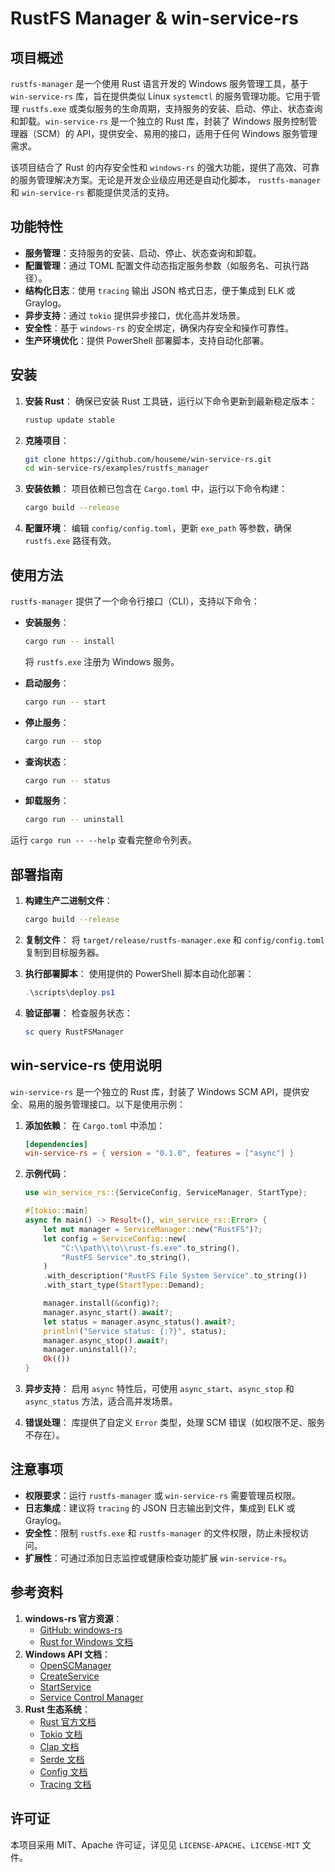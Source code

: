 # RustFS Manager & win-service-rs

## 项目概述

`rustfs-manager` 是一个使用 Rust 语言开发的 Windows 服务管理工具，基于 `win-service-rs` 库，旨在提供类似 Linux `systemctl`
的服务管理功能。它用于管理 `rustfs.exe` 或类似服务的生命周期，支持服务的安装、启动、停止、状态查询和卸载。`win-service-rs`
是一个独立的 Rust 库，封装了 Windows 服务控制管理器（SCM）的 API，提供安全、易用的接口，适用于任何 Windows 服务管理需求。

该项目结合了 Rust 的内存安全性和 `windows-rs` 的强大功能，提供了高效、可靠的服务管理解决方案。无论是开发企业级应用还是自动化脚本，
`rustfs-manager` 和 `win-service-rs` 都能提供灵活的支持。

## 功能特性

- **服务管理**：支持服务的安装、启动、停止、状态查询和卸载。
- **配置管理**：通过 TOML 配置文件动态指定服务参数（如服务名、可执行路径）。
- **结构化日志**：使用 `tracing` 输出 JSON 格式日志，便于集成到 ELK 或 Graylog。
- **异步支持**：通过 `tokio` 提供异步接口，优化高并发场景。
- **安全性**：基于 `windows-rs` 的安全绑定，确保内存安全和操作可靠性。
- **生产环境优化**：提供 PowerShell 部署脚本，支持自动化部署。

## 安装

1. **安装 Rust**：
   确保已安装 Rust 工具链，运行以下命令更新到最新稳定版本：
   ```bash
   rustup update stable
   ```

2. **克隆项目**：
   ```bash
   git clone https://github.com/houseme/win-service-rs.git
   cd win-service-rs/examples/rustfs_manager
   ```

3. **安装依赖**：
   项目依赖已包含在 `Cargo.toml` 中，运行以下命令构建：
   ```bash
   cargo build --release
   ```

4. **配置环境**：
   编辑 `config/config.toml`，更新 `exe_path` 等参数，确保 `rustfs.exe` 路径有效。

## 使用方法

`rustfs-manager` 提供了一个命令行接口（CLI），支持以下命令：

- **安装服务**：
  ```bash
  cargo run -- install
  ```
  将 `rustfs.exe` 注册为 Windows 服务。

- **启动服务**：
  ```bash
  cargo run -- start
  ```

- **停止服务**：
  ```bash
  cargo run -- stop
  ```

- **查询状态**：
  ```bash
  cargo run -- status
  ```

- **卸载服务**：
  ```bash
  cargo run -- uninstall
  ```

运行 `cargo run -- --help` 查看完整命令列表。

## 部署指南

1. **构建生产二进制文件**：
   ```bash
   cargo build --release
   ```

2. **复制文件**：
   将 `target/release/rustfs-manager.exe` 和 `config/config.toml` 复制到目标服务器。

3. **执行部署脚本**：
   使用提供的 PowerShell 脚本自动化部署：
   ```powershell
   .\scripts\deploy.ps1
   ```

4. **验证部署**：
   检查服务状态：
   ```powershell
   sc query RustFSManager
   ```

## win-service-rs 使用说明

`win-service-rs` 是一个独立的 Rust 库，封装了 Windows SCM API，提供安全、易用的服务管理接口。以下是使用示例：

1. **添加依赖**：
   在 `Cargo.toml` 中添加：
   ```toml
   [dependencies]
   win-service-rs = { version = "0.1.0", features = ["async"] }
   ```

2. **示例代码**：
   ```rust
   use win_service_rs::{ServiceConfig, ServiceManager, StartType};

   #[tokio::main]
   async fn main() -> Result<(), win_service_rs::Error> {
       let mut manager = ServiceManager::new("RustFS")?;
       let config = ServiceConfig::new(
           "C:\\path\\to\\rust-fs.exe".to_string(),
           "RustFS Service".to_string(),
       )
       .with_description("RustFS File System Service".to_string())
       .with_start_type(StartType::Demand);

       manager.install(&config)?;
       manager.async_start().await?;
       let status = manager.async_status().await?;
       println!("Service status: {:?}", status);
       manager.async_stop().await?;
       manager.uninstall()?;
       Ok(())
   }
   ```

3. **异步支持**：
   启用 `async` 特性后，可使用 `async_start`、`async_stop` 和 `async_status` 方法，适合高并发场景。

4. **错误处理**：
   库提供了自定义 `Error` 类型，处理 SCM 错误（如权限不足、服务不存在）。

## 注意事项

- **权限要求**：运行 `rustfs-manager` 或 `win-service-rs` 需要管理员权限。
- **日志集成**：建议将 `tracing` 的 JSON 日志输出到文件，集成到 ELK 或 Graylog。
- **安全性**：限制 `rustfs.exe` 和 `rustfs-manager` 的文件权限，防止未授权访问。
- **扩展性**：可通过添加日志监控或健康检查功能扩展 `win-service-rs`。

## 参考资料

1. **windows-rs 官方资源**：
    - [GitHub: windows-rs](https://github.com/microsoft/windows-rs)
    - [Rust for Windows 文档](https://learn.microsoft.com/zh-cn/windows/dev-environment/rust/rust-for-windows)
2. **Windows API 文档**：
    - [OpenSCManager](https://learn.microsoft.com/en-us/windows/win32/api/winsvc/nf-winsvc-openscmanagerw)
    - [CreateService](https://learn.microsoft.com/en-us/windows/win32/api/winsvc/nf-winsvc-createservicew)
    - [StartService](https://learn.microsoft.com/en-us/windows/win32/api/winsvc/nf-winsvc-startservicew)
    - [Service Control Manager](https://learn.microsoft.com/en-us/windows/win32/services/service-control-manager)
3. **Rust 生态系统**：
    - [Rust 官方文档](https://www.rust-lang.org/zh-CN/)
    - [Tokio 文档](https://tokio.rs/docs/tokio/)
    - [Clap 文档](https://docs.rs/clap/latest/clap/)
    - [Serde 文档](https://serde.rs/)
    - [Config 文档](https://docs.rs/config/latest/config/)
    - [Tracing 文档](https://docs.rs/tracing/latest/tracing/)

## 许可证

本项目采用 MIT、Apache 许可证，详见见 `LICENSE-APACHE`、`LICENSE-MIT` 文件。
